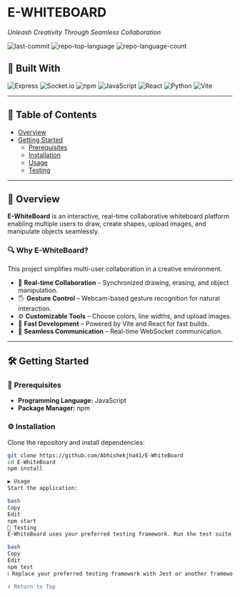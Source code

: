 # E-WHITEBOARD

_Unleash Creativity Through Seamless Collaboration_

![last-commit](https://img.shields.io/github/last-commit/Abhishekjha41/E-WhiteBoard?style=flat&logo=git&logoColor=white&color=0080ff)
![repo-top-language](https://img.shields.io/github/languages/top/Abhishekjha41/E-WhiteBoard?style=flat&color=0080ff)
![repo-language-count](https://img.shields.io/github/languages/count/Abhishekjha41/E-WhiteBoard?style=flat&color=0080ff)

## 🚀 Built With

![Express](https://img.shields.io/badge/Express-000000.svg?style=flat&logo=Express&logoColor=white)
![Socket.io](https://img.shields.io/badge/Socket.io-010101.svg?style=flat&logo=socketdotio&logoColor=white)
![npm](https://img.shields.io/badge/npm-CB3837.svg?style=flat&logo=npm&logoColor=white)
![JavaScript](https://img.shields.io/badge/JavaScript-F7DF1E.svg?style=flat&logo=JavaScript&logoColor=black)
![React](https://img.shields.io/badge/React-61DAFB.svg?style=flat&logo=React&logoColor=black)
![Python](https://img.shields.io/badge/Python-3776AB.svg?style=flat&logo=Python&logoColor=white)
![Vite](https://img.shields.io/badge/Vite-646CFF.svg?style=flat&logo=Vite&logoColor=white)

---

## 📑 Table of Contents

- [Overview](#overview)
- [Getting Started](#getting-started)
  - [Prerequisites](#prerequisites)
  - [Installation](#installation)
  - [Usage](#usage)
  - [Testing](#testing)

---

## 🧩 Overview

**E-WhiteBoard** is an interactive, real-time collaborative whiteboard platform enabling multiple users to draw, create shapes, upload images, and manipulate objects seamlessly.

### 🔍 Why E-WhiteBoard?

This project simplifies multi-user collaboration in a creative environment.

- 🎨 **Real-time Collaboration** – Synchronized drawing, erasing, and object manipulation.
- 🖐️ **Gesture Control** – Webcam-based gesture recognition for natural interaction.
- ⚙️ **Customizable Tools** – Choose colors, line widths, and upload images.
- 🚀 **Fast Development** – Powered by Vite and React for fast builds.
- 🔗 **Seamless Communication** – Real-time WebSocket communication.

---

## 🛠 Getting Started

### 📌 Prerequisites

- **Programming Language:** JavaScript  
- **Package Manager:** npm

### ⚙️ Installation

Clone the repository and install dependencies:

```bash
git clone https://github.com/Abhishekjha41/E-WhiteBoard
cd E-WhiteBoard
npm install

▶️ Usage
Start the application:

bash
Copy
Edit
npm start
🧪 Testing
E-WhiteBoard uses your preferred testing framework. Run the test suite using:

bash
Copy
Edit
npm test
ℹ️ Replace your preferred testing framework with Jest or another framework if you're using one.

⬆ Return to Top
